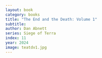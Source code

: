 ```yaml
---
layout: book
category: books
title: "The End and the Death: Volume 1"
subtitle: 
author: Dan Abnett
series: Siege of Terra
index: 11
year: 2024
image: teatdv1.jpg
---
```

